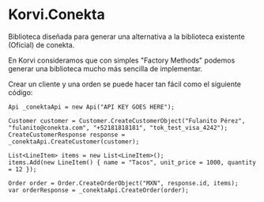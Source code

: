 # Korvi.Conekta

Biblioteca diseñada para generar una alternativa a la biblioteca existente (Oficial) de conekta. 

En Korvi consideramos que con simples "Factory Methods" podemos generar una biblioteca mucho más sencilla de implementar. 

Crear un cliente y una orden se puede hacer tan fácil como el siguiente código:
```
Api _conektaApi = new Api("API KEY GOES HERE");

Customer customer = Customer.CreateCustomerObject("Fulanito Pérez", "fulanito@conekta.com", "+52181818181", "tok_test_visa_4242");
CreateCustomerResponse response = _conektaApi.CreateCustomer(customer);

List<LineItem> items = new List<LineItem>();
items.Add(new LineItem() { name = "Tacos", unit_price = 1000, quantity = 12 });

Order order = Order.CreateOrderObject("MXN", response.id, items);
var orderResponse = _conektaApi.CreateOrder(order);
```
